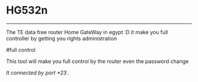 # HG532n
____________
The TE data free router Home GateWay 
in egypt :D
it make you full controller by getting you rights administration


#full control 

This tool will make you full control by the router even the password change 

_It connected by port *23 ._
